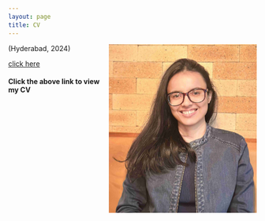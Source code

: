 ```yaml
---
layout: page
title: CV
---
```




<html>
  <body>
  <img align="right" width="300" height="343" src="/CV_photo.jpg">
  <figcaption>(Hyderabad, 2024)</figcaption>
  </body>
</html>


[click here](https://maumitabhaumik.github.io/Bhaumik_CV__2023.pdf)

<h4>Click the above link to view my CV</h4> 







